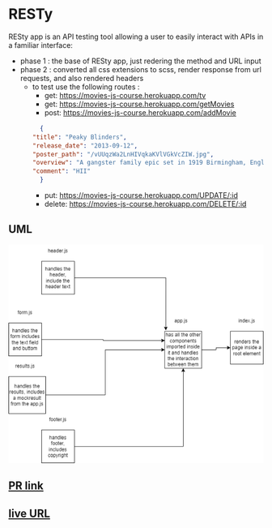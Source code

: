 # RESTy

RESty app is an API testing tool allowing a user to easily interact with APIs in a familiar interface:

- phase 1 : the base of RESty app, just redering the method and URL input
- phase 2 : converted all css extensions to scss, render response from url requests, and also rendered headers
  - to test use the following routes :
    - get: <https://movies-js-course.herokuapp.com/tv>
    - get: <https://movies-js-course.herokuapp.com/getMovies>
    - post: <https://movies-js-course.herokuapp.com/addMovie>
    ```json
      {
    "title": "Peaky Blinders",
    "release_date": "2013-09-12",
    "poster_path": "/vUUqzWa2LnHIVqkaKVlVGkVcZIW.jpg",
    "overview": "A gangster family epic set in 1919 Birmingham, England and centered on a gang who sew razor blades in the peaks of their caps, and their fierce boss Tommy Shelby, who means to move up in the world.",
    "comment": "HII"
      }
    ````
    - put: <https://movies-js-course.herokuapp.com/UPDATE/:id>
    - delete: <https://movies-js-course.herokuapp.com/DELETE/:id>

## UML

![uml diagram](./assets/UML%20-%20diagram%201.png)

## [PR link](https://github.com/Mhsalameh/resty/pull/3)

## [live URL](https://iridescent-swan-3a2e65.netlify.app)
